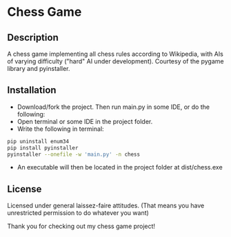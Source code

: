 # Chess Game

## Description
A chess game implementing all chess rules according to Wikipedia, with AIs of varying difficulty ("hard" AI under development). Courtesy of the pygame library and pyinstaller.

## Installation
- Download/fork the project. Then run main.py in some IDE, or do the following:
- Open terminal or some IDE in the project folder.
- Write the following in terminal:
```sh
pip uninstall enum34
pip install pyinstaller
pyinstaller --onefile -w 'main.py' -n chess
```

- An executable will then be located in the project folder at dist/chess.exe


## License
Licensed under general laissez-faire attitudes. (That means you have unrestricted permission to do whatever you want)

Thank you for checking out my chess game project!

